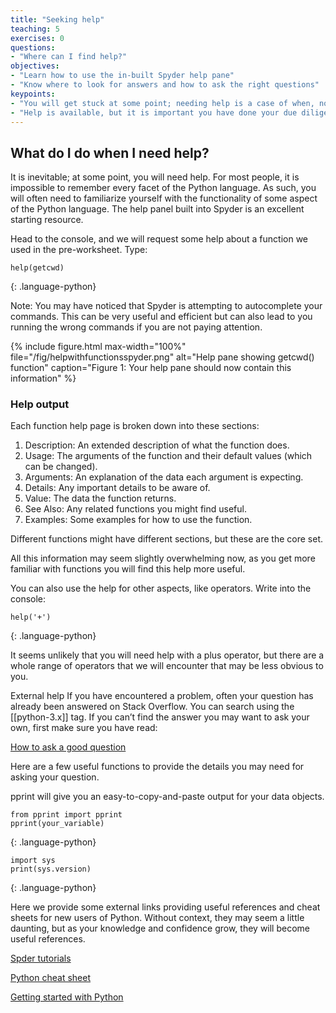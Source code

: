 ```yaml
---
title: "Seeking help"
teaching: 5
exercises: 0
questions:
- "Where can I find help?"
objectives:
- "Learn how to use the in-built Spyder help pane"
- "Know where to look for answers and how to ask the right questions"
keypoints:
- "You will get stuck at some point; needing help is a case of when, not if."
- "Help is available, but it is important you have done your due diligence and are asking for help in the correct places and in the correct format."
---
```


## What do I do when I need help?

It is inevitable; at some point, you will need help. For most people, it is impossible to remember every facet of the Python language. As such, you will often need to familiarize yourself with the functionality of some aspect of the Python language. The help panel built into Spyder is an excellent starting resource.

Head to the console, and we will request some help about a function we used in the pre-worksheet. Type:

```
help(getcwd)
```
{: .language-python}

Note: You may have noticed that Spyder is attempting to autocomplete your commands.
This can be very useful and efficient but can also lead to you running the wrong commands if you are not paying attention.

{% include figure.html max-width="100%" file="/fig/helpwithfunctionsspyder.png"
alt="Help pane showing getcwd() function" caption="Figure 1: Your help pane should now contain this information" %}

### Help output
Each function help page is broken down into these sections:

1. Description: An extended description of what the function does.
2. Usage: The arguments of the function and their default values (which can be changed).
3. Arguments: An explanation of the data each argument is expecting.
4. Details: Any important details to be aware of.
5. Value: The data the function returns.
6. See Also: Any related functions you might find useful.
7. Examples: Some examples for how to use the function.

Different functions might have different sections, but these are the core set.

All this information may seem slightly overwhelming now, as you get more familiar with functions you will find this help more useful.

You can also use the help for other aspects, like operators. Write into the console:

```
help('+')
```
{: .language-python}

It seems unlikely that you will need help with a plus operator, but there are a whole range of operators that we will encounter that may be less obvious to you.

External help
If you have encountered a problem, often your question has already been answered on Stack Overflow. You can search using the [[python-3.x]] tag. If you can’t find the answer you may want to ask your own, first make sure you have read:

[How to ask a good question](https://www.stackoverflow.com/help/how-to-ask)

Here are a few useful functions to provide the details you may need for asking your question.

pprint will give you an easy-to-copy-and-paste output for your data objects.

```
from pprint import pprint
pprint(your_variable)
```
{: .language-python}

```
import sys
print(sys.version)
```
{: .language-python}

Here we provide some external links providing useful references and cheat sheets for new users of Python. Without context, they may seem a little daunting, but as your knowledge and confidence grow, they will become useful references.

[Spder tutorials](https://docs.spyder-ide.org/current/videos/first-steps-with-spyder.html)  

[Python cheat sheet](https://www.datacamp.com/cheat-sheet/getting-started-with-python-cheat-sheet)

[Getting started with Python](https://www.python.org/about/gettingstarted/)

